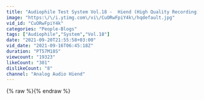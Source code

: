 ```yaml
---
title: "Audiophile Test System Vol.18 -  Hiend (High Quality Recording)"
image: "https:\/\/i.ytimg.com\/vi\/CuORwFpiY4k\/hqdefault.jpg"
vid_id: "CuORwFpiY4k"
categories: "People-Blogs"
tags: ["Audiophile","System","Vol.18"]
date: "2021-09-20T21:55:58+03:00"
vid_date: "2021-09-16T06:45:18Z"
duration: "PT57M18S"
viewcount: "19323"
likeCount: "301"
dislikeCount: "8"
channel: "Analog Audio Hiend"
---
```

{% raw %}{% endraw %}
